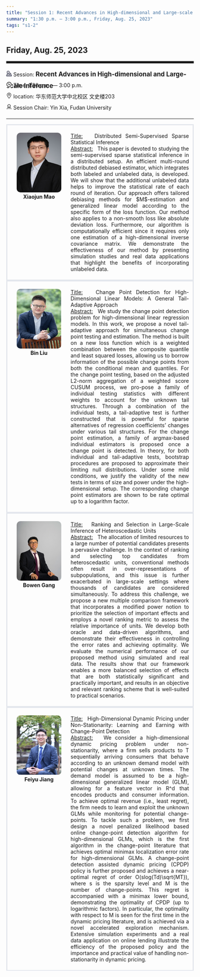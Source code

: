 ```yaml
---
title: "Session 1: Recent Advances in High-dimensional and Large-scale Inference"
summary: "1:30 p.m. — 3:00 p.m., Friday, Aug. 25, 2023"
tags: "s1-2"
---
```


Friday, Aug. 25, 2023
------


<hr style="border: 0; border-top: 5px solid;">

<div class="tip">
    <img class="icon" src="/icon/yanjiang.png" />
    Session: <span class="font-bold" style="font-size:120%">Recent Advances in High-dimensional and Large-scale Inference</span>
</div>

<div class="tip">
    <img class="icon" src="/icon/shizhong.png" />
    Time: 1:30 p.m. — 3:00 p.m.
</div>
<div class="tip">
    <img class="icon" src="/icon/didian.png" />
    location: 华东师范大学中北校区 文史楼203
</div>


<div class="tip">
    <img class="icon" src="/icon/lingdao.png" />
    Session Chair: Yin Xia, Fudan University
</div>


________________________________________

<div class="row">
    <div class="left">
        <img src="/images/xiaojun.png" class="avatar" />
        <div class="font-small font-bold">
            <a>
                Xiaojun Mao
            </a>
        </div>
    </div>
    <div class="right">
        <div class="font-small">
            <u>Title:</u> &nbsp;
            Distributed Semi-Supervised Sparse Statistical Inference
        </div>
        <div class="content font-small">
            <u>Abstract:</u> &nbsp;
            This paper is devoted to studying the semi-supervised sparse statistical inference in a distributed setup. An efficient multi-round distributed debiased estimator, which integrates both labeled and unlabeled data, is developed. We will show that the additional unlabeled data helps to improve the statistical rate of each round of iteration. Our approach offers tailored debiasing methods for $M$-estimation and generalized linear model according to the specific form of the loss function. Our method also applies to a non-smooth loss like absolute deviation loss. Furthermore, our algorithm is computationally efficient since it requires only one estimation of a high-dimensional inverse covariance matrix.  We demonstrate the effectiveness of our method by presenting simulation studies and real data applications that highlight the benefits of incorporating unlabeled data.
        </div>
    </div>
</div>

<div class="row">
    <div class="left">
        <img src="/images/liubin.png" class="avatar" />
        <div class="font-small font-bold">
            <a>
                Bin Liu
            </a>
        </div>
    </div>
    <div class="right">
        <div class="font-small">
            <u>Title:</u> &nbsp;
            Change Point Detection for High-Dimensional Linear Models: A General Tail-Adaptive Approach
        </div>
        <div class="content font-small">
            <u>Abstract:</u> &nbsp;
            We study the change point detection problem for high-dimensional linear regression models. In this work, we propose a novel tail-adaptive approach for simultaneous change point testing and estimation. The method is built on a new loss function which is a weighted combination between the composite quantile and least squared losses, allowing us to borrow information of the possible change points from both the conditional mean and quantiles. For the change point testing, based on the adjusted L2-norm aggregation of a weighted score CUSUM process, we pro-pose a family of individual testing statistics with different weights to account for the unknown tail structures. Through a combination of the individual tests, a tail-adaptive test is further constructed that is powerful for sparse alternatives of regression coefficients’ changes under various tail structures. For the change point estimation, a family of argmax-based individual estimators is proposed once a change point is detected. In theory, for both individual and tail-adaptive tests, bootstrap procedures are proposed to approximate their limiting null distributions. Under some mild conditions, we justify the validity of the new tests in terms of size and power under the high-dimensional setup. The corresponding change point estimators are shown to be rate optimal up to a logarithm factor.
        </div>
    </div>
</div>

<div class="row">
    <div class="left">
        <img src="/images/bowen.png" class="avatar" />
        <div class="font-small font-bold">
            <a>
                Bowen Gang
            </a>
        </div>
    </div>
    <div class="right">
        <div class="font-small">
            <u>Title:</u> &nbsp;
            Ranking and Selection in Large-Scale Inference of Heteroscedastic Units
        </div>
        <div class="content font-small">
            <u>Abstract:</u> &nbsp;
            The allocation of limited resources to a large number of potential candidates presents a pervasive challenge. In the context of ranking and selecting top candidates from heteroscedastic units, conventional methods often result in over-representations of subpopulations, and this issue is further exacerbated in large-scale settings where thousands of candidates are considered simultaneously. To address this challenge, we propose a new multiple comparison framework that incorporates a modified power notion to prioritize the selection of important effects and employs a novel ranking metric to assess the relative importance of units. We develop both oracle and data-driven algorithms, and demonstrate their effectiveness in controlling the error rates and achieving optimality. We evaluate the numerical performance of our proposed method using simulated and real data. The results show that our framework enables a more balanced selection of effects that are both statistically significant and practically important, and results in an objective and relevant ranking scheme that is well-suited to practical scenarios.
        </div>
    </div>
</div>

<div class="row">
    <div class="left">
        <img src="/images/feiyu.png" class="avatar" />
        <div class="font-small font-bold">
            <a>
                Feiyu Jiang
            </a>
        </div>
    </div>
    <div class="right">
        <div class="font-small">
            <u>Title:</u> &nbsp;
            High-Dimensional Dynamic Pricing under Non-Stationarity: Learning and Earning with Change-Point Detection
        </div>
        <div class="content font-small">
            <u>Abstract:</u> &nbsp;
            We consider a high-dimensional dynamic pricing problem under non-stationarity, where a firm sells products to T sequentially arriving consumers that behave according to an unknown demand model with potential changes at unknown times. The demand model is assumed to be a high-dimensional generalized linear model (GLM), allowing for a feature vector in R^d that encodes products and consumer information. To achieve optimal revenue (i.e., least regret), the firm needs to learn and exploit the unknown GLMs while monitoring for potential change-points. To tackle such a problem, we first design a novel penalized likelihood based online change-point detection algorithm for high-dimensional GLMs, which is the first algorithm in the change-point literature that achieves optimal minimax localization error rate for high-dimensional GLMs. A change-point detection assisted dynamic pricing (CPDP) policy is further proposed and achieves a near-optimal regret of order O(slog(Td)\sqrt{MT}), where s is the sparsity level and M is the number of change-points. This regret is accompanied with a minimax lower bound, demonstrating the optimality of CPDP (up to logarithmic factors). In particular, the optimality with respect to M is seen for the first time in the dynamic pricing literature, and is achieved via a novel accelerated exploration mechanism. Extensive simulation experiments and a real data application on online lending illustrate the efficiency of the proposed policy and the importance and practical value of handling non-stationarity in dynamic pricing.
        </div>
    </div>
</div>

<style>

.tip {
    height: 30px;
    line-height: 30px;
}

.icon {
    width: 15px;
}

.row {
    padding: 10px; 
    height: auto; 
    border-bottom-width: 2px; 
    border-style: solid; 
    border-color: #E4E7ED; 
    padding-bottom: 20px; 
    padding-top: 20px;
    display: flex; 
    text-align: justify;
}

.left {
    min-width: 150px !important;
    text-align: center;
}

.avatar {
    width: 120px;
    height: 160px;
    max-width: 100%;
    border-radius: 10px;
}

.right {
    margin-left: 10px; 
    max-width: 80%;
}


.font-small {
    /* font-size: 16px; */
}

.font-bold {
    font-weight: bold;
}
</style>